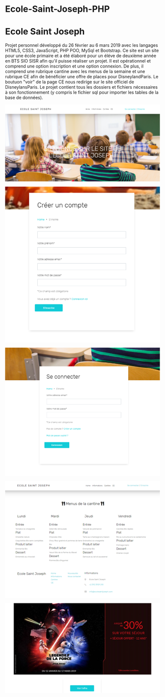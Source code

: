 # Ecole-Saint-Joseph-PHP
# Ecole Saint Joseph

Projet personnel développé du 26 février au 6 mars 2019 avec les langages HTML5, CSS3, JavaScript, PHP POO, MySql et Bootstrap. 
Ce site est un site pour une école primaire et a été élaboré pour un éléve de deuxième année en BTS SIO SISR afin qu'il puisse réaliser un projet. Il est opérationnel et comprend une option inscription et une option connexion.
De plus, il comprend une rubrique cantine avec les menus de la semaine et une rubrique CE afin de bénéficier une offre de places pour DisneylandParis. 
Le boutuon "voir" de la page CE nous redirige sur le site officiel de DisneylansParis.
Le projet contient tous les dossiers et fichiers nécessaires à son fonctionnement (y compris le fichier sql pour importer les tables de la base de données). 
 

 

![description_IMG](https://github.com/Margaux83/Ecole-Saint-Joseph-PHP/blob/master/indexecole.PNG) 

![description_IMG](https://github.com/Margaux83/Ecole-Saint-Joseph-PHP/blob/master/inscecole.PNG) 

![description_IMG](https://github.com/Margaux83/Ecole-Saint-Joseph-PHP/blob/master/connexionecole.PNG) 

![description_IMG](https://github.com/Margaux83/Ecole-Saint-Joseph-PHP/blob/master/menusecole.PNG) 

![description_IMG](https://github.com/Margaux83/Ecole-Saint-Joseph-PHP/blob/master/offreecole.PNG) 

 

